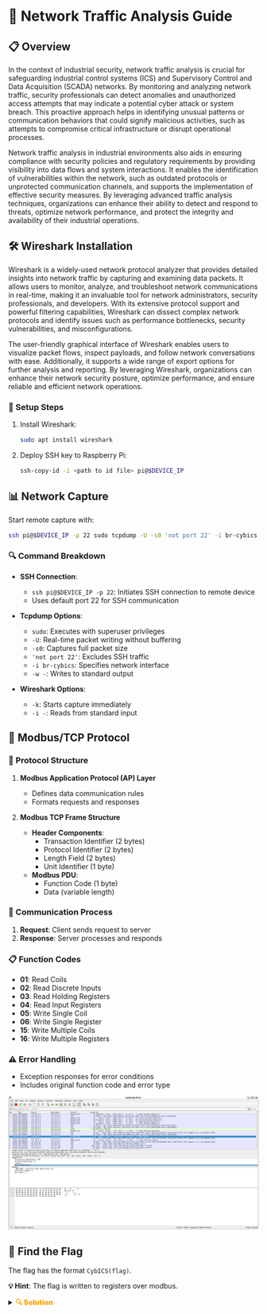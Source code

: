 # 📡 Network Traffic Analysis Guide

## 📋 Overview
In the context of industrial security, network traffic analysis is crucial for safeguarding industrial control systems (ICS) and Supervisory Control and Data Acquisition (SCADA) networks.
By monitoring and analyzing network traffic, security professionals can detect anomalies and unauthorized access attempts that may indicate a potential cyber attack or system breach.
This proactive approach helps in identifying unusual patterns or communication behaviors that could signify malicious activities, such as attempts to compromise critical infrastructure or disrupt operational processes.

Network traffic analysis in industrial environments also aids in ensuring compliance with security policies and regulatory requirements by providing visibility into data flows and system interactions.
It enables the identification of vulnerabilities within the network, such as outdated protocols or unprotected communication channels, and supports the implementation of effective security measures.
By leveraging advanced traffic analysis techniques, organizations can enhance their ability to detect and respond to threats, optimize network performance, and protect the integrity and availability of their industrial operations.

## 🛠️ Wireshark Installation
Wireshark is a widely-used network protocol analyzer that provides detailed insights into network traffic by capturing and examining data packets.
It allows users to monitor, analyze, and troubleshoot network communications in real-time, making it an invaluable tool for network administrators, security professionals, and developers.
With its extensive protocol support and powerful filtering capabilities, Wireshark can dissect complex network protocols and identify issues such as performance bottlenecks, security vulnerabilities, and misconfigurations.

The user-friendly graphical interface of Wireshark enables users to visualize packet flows, inspect payloads, and follow network conversations with ease.
Additionally, it supports a wide range of export options for further analysis and reporting.
By leveraging Wireshark, organizations can enhance their network security posture, optimize performance, and ensure reliable and efficient network operations.

### 🔧 Setup Steps
1. Install Wireshark:
   ```sh
   sudo apt install wireshark
   ```

2. Deploy SSH key to Raspberry Pi:
   ```sh
   ssh-copy-id -i <path to id file> pi@$DEVICE_IP
   ```

## 📊 Network Capture
Start remote capture with:
```sh
ssh pi@$DEVICE_IP -p 22 sudo tcpdump -U -s0 'not port 22' -i br-cybics -w - | sudo wireshark -k -i -
```

### 🔍 Command Breakdown
- **SSH Connection**:
  - `ssh pi@$DEVICE_IP -p 22`: Initiates SSH connection to remote device
  - Uses default port 22 for SSH communication

- **Tcpdump Options**:
  - `sudo`: Executes with superuser privileges
  - `-U`: Real-time packet writing without buffering
  - `-s0`: Captures full packet size
  - `'not port 22'`: Excludes SSH traffic
  - `-i br-cybics`: Specifies network interface
  - `-w -`: Writes to standard output

- **Wireshark Options**:
  - `-k`: Starts capture immediately
  - `-i -`: Reads from standard input

## 🔄 Modbus/TCP Protocol

### 📝 Protocol Structure
1. **Modbus Application Protocol (AP) Layer**
   - Defines data communication rules
   - Formats requests and responses

2. **Modbus TCP Frame Structure**
   - **Header Components**:
     - Transaction Identifier (2 bytes)
     - Protocol Identifier (2 bytes)
     - Length Field (2 bytes)
     - Unit Identifier (1 byte)
   - **Modbus PDU**:
     - Function Code (1 byte)
     - Data (variable length)

### 🔄 Communication Process
1. **Request**: Client sends request to server
2. **Response**: Server processes and responds

### 📋 Function Codes
- **01**: Read Coils
- **02**: Read Discrete Inputs
- **03**: Read Holding Registers
- **04**: Read Input Registers
- **05**: Write Single Coil
- **06**: Write Single Register
- **15**: Write Multiple Coils
- **16**: Write Multiple Registers

### ⚠️ Error Handling
- Exception responses for error conditions
- Includes original function code and error type

![Wireshark Capture](doc/wireshark.png)

## 🎯 Find the Flag
The flag has the format `CybICS(flag)`.

**💡 Hint**: The flag is written to registers over modbus.

<details>
  <summary><strong><span style="color:orange;font-weight: 900">🔍 Solution</span></strong></summary>
  
  <div style="color:orange;font-weight: 900">
    🚩 Flag: CybICS(m0dbu$)
  </div>
  
  ![Flag Modbus](doc/modbus.png)
</details>